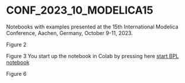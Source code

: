 # CONF_2023_10_MODELICA15
Notebooks with examples presented at the 15th International Modelica Conference, Aachen, Germany, October 9-11, 2023.

Figure 2

Figure 3
You start up the notebook in Colab by pressing here
[start BPL notebook](https://colab.research.google.com/github/janpeter19/CONF_2023_10_MODELICA15/blob/main/Notes_YEAST_COB_Batch_colab.ipynb)

Figure 6
